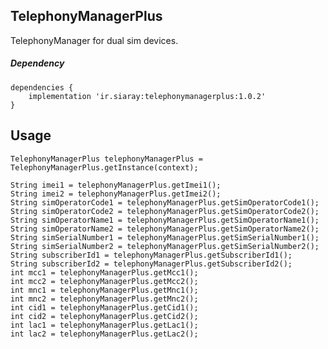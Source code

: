 ## TelephonyManagerPlus
TelephonyManager for dual sim devices.

##### Dependency

    dependencies {
        implementation 'ir.siaray:telephonymanagerplus:1.0.2'
    }

## Usage

    TelephonyManagerPlus telephonyManagerPlus = TelephonyManagerPlus.getInstance(context);
    
    String imei1 = telephonyManagerPlus.getImei1();
    String imei2 = telephonyManagerPlus.getImei2();
    String simOperatorCode1 = telephonyManagerPlus.getSimOperatorCode1();
    String simOperatorCode2 = telephonyManagerPlus.getSimOperatorCode2();
    String simOperatorName1 = telephonyManagerPlus.getSimOperatorName1();
    String simOperatorName2 = telephonyManagerPlus.getSimOperatorName2();
    String simSerialNumber1 = telephonyManagerPlus.getSimSerialNumber1();
    String simSerialNumber2 = telephonyManagerPlus.getSimSerialNumber2();
    String subscriberId1 = telephonyManagerPlus.getSubscriberId1();
    String subscriberId2 = telephonyManagerPlus.getSubscriberId2();
    int mcc1 = telephonyManagerPlus.getMcc1();
    int mcc2 = telephonyManagerPlus.getMcc2();
    int mnc1 = telephonyManagerPlus.getMnc1();
    int mnc2 = telephonyManagerPlus.getMnc2();
    int cid1 = telephonyManagerPlus.getCid1();
    int cid2 = telephonyManagerPlus.getCid2();
    int lac1 = telephonyManagerPlus.getLac1();
    int lac2 = telephonyManagerPlus.getLac2();
